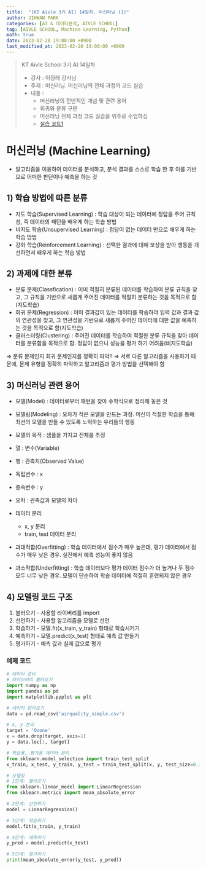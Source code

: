 ```yaml
---
title:  "[KT Aivle 3기 AI] 14일차. 머신러닝 (1)"
author: JIHWAN PARK
categories: [AI & 데이터분석, AIVLE SCHOOL]
tag: [AIVLE SCHOOL, Machine Learning, Python]
math: true
date: 2023-02-20 19:00:00 +0900
last_modified_at: 2023-02-20 19:00:00 +0900
---
```


> KT Aivle School 3기 AI 14일차 
> - 강사 : 이장래 강사님
> - 주제 : 머신러닝. 머신러닝의 전체 과정의 코드 실습
> - 내용 :
>   - 머신러닝의 전반적인 개념 및 관련 용어
>   - 회귀와 분류 구분
>   - 머신러닝 전체 과정 코드 실습을 위주로 수업하심
>   - <a href='https://github.com/Jihwan98/aivle_school/blob/main/2023.02.20_%EB%A8%B8%EC%8B%A0%EB%9F%AC%EB%8B%9D_%EC%8B%A4%EC%8A%B5%EC%9E%90%EB%A3%8C/%EB%B0%B0%EC%9A%B0%EA%B8%B0/ML01_01_%EC%BD%94%EB%94%A9%EC%97%B0%EC%8A%B5(AirQuality).ipynb' target='_blank'>실습 코드1</a>


# 머신러닝 (Machine Learning)
- 알고리즘을 이용하여 데이터를 분석하고, 분석 결과를 스스로 학습 한 후 이를 기반으로 어떠한 판단이나 예측을 하는 것

## 1) 학습 방법에 따른 분류
- 지도 학습(Supervised Learning) : 학습 대상이 되는 데이터에 정답을 주어 규칙성, 즉 데이터의 패턴을 배우게 하는 학습 방법
- 비지도 학습(Unsupervised Learning) : 정답이 없는 데이터 만으로 배우게 하는 학습 방법
- 강화 학습(Reinforcement Learning) : 선택한 결과에 대해 보상을 받아 행동을 개선하면서 배우게 하는 학습 방법

## 2) 과제에 대한 분류
- 분류 문제(Classfication) : 이미 적절히 분류된 데이터를 학습하여 분류 규칙을 찾고, 그 규칙을 기반으로 새롭게 주어진 데이터를 적절히 분류하는 것을 목적으로 함(지도학습)
- 회귀 문제(Regression) : 이미 결과값이 있는 데이터를 학습하여 입력 값과 결과 값의 연관성을 찾고, 그 연관성을 기반으로 새롭게 주어진 데이터에 대한 값을 예측하는 것을 목적으로 함(지도학습)
- 클러스터링(Clustering) : 주어진 데이터를 학습하여 적절한 분류 규칙을 찾아 데이터를 분류함을 목적으로 함. 정답이 없으니 성능을 평가 하기 어려움(비지도학습)

⇒ 문류 문제인지 회귀 문제인지를 정확히 파악!!
⇒ 서로 다른 알고리즘을 사용하기 때문에, 문제 유형을 정확히 파악하고 알고리즘과 평가 방법을 선택해야 함

## 3) 머신러닝 관련 용어
- 모델(Model) : 데이터로부터 패턴을 찾아 수학식으로 정리해 놓은 것
- 모델링(Modeling) : 오차가 적은 모델을 만드는 과정. 머신이 적절한 학습을 통해 최선의 모델을 만들 수 있도록 노력하는 우리들의 행동
- 모델의 목적 : 샘플을 가지고 전체를 추정

- 열 : 변수(Variable)
- 행 : 관측치(Observed Value)

- 독립변수 : x
- 종속변수 : y
- 오차 : 관측값과 모델의 차이

- 데이터 분리
  - x, y 분리
  - train, test 데이터 분리

- 과대적합(Overfitting) : 학습 데이터에서 점수가 매우 높은데, 평가 데이터에서 점수가 매우 낮은 경우. 실전에서 예측 성능이 좋지 않음
- 과소적합(Underfitting) : 학습 데이터보다 평가 데이터 점수가 더 높거나 두 점수 모두 너무 낮은 경우. 모델이 단순하여 학습 데이터에 적절히 훈련되지 않은 경우

## 4) 모델링 코드 구조

1. 불러오기 - 사용할 라이버리를 import
2. 선언하기 - 사용할 알고리즘을 모델로 선언
3. 학습하기 - 모델.fit(x_train, y_train) 형태로 학습시키기
4. 예측하기 - 모델.predict(x_test) 형태로 예측 값 만들기
5. 평가하기 - 예측 값과 실제 값으로 평가

### 예제 코드
```python
# 데이터 준비
# 라이브러리 불러오기
import numpy as np
import pandas as pd
import matplotlib.pyplot as plt

# 데이터 읽어오기
data = pd.read_csv('airquality_simple.csv')

# x, y 분리
target = 'Ozone'
x = data.drop(target, axis=1)
y = data.loc[:, target]

# 학습용, 평가용 데이터 분리
from sklearn.model_selection import train_test_split
x_train, x_test, y_train, y_test = train_test_split(x, y, test_size=0.3) 

# 모델링
# 1단계: 불러오기
from sklearn.linear_model import LinearRegression
from sklearn.metrics import mean_absolute_error

# 2단계: 선언하기
model = LinearRegression()

# 3단계: 학습하기
model.fit(x_train, y_train)

# 4단계: 예측하기
y_pred = model.predict(x_test)

# 5단계: 평가하기
print(mean_absolute_error(y_test, y_pred))
```
